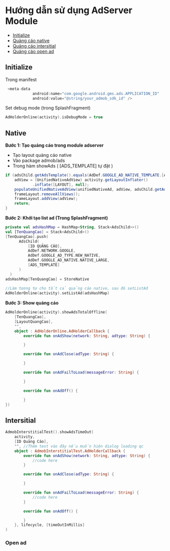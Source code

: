 # Hướng dẫn sử dụng AdServer Module

- [Initialize](#initialize)
- [Quảng cáo native](#native)
- [Quảng cáo intersitial](#intersitial)
- [Quảng cáo open ad](#open-ad)

## Initialize 
Trong manifest<br>
```java
 <meta-data
            android:name="com.google.android.gms.ads.APPLICATION_ID"
            android:value="@string/your_admob_sdk_id" />
```

Set debug mode (trong SplashFragment)<br>
```kotlin
AdHolderOnline(activity).isDebugMode = true
```

## Native
__Bước 1: Tạo quảng cáo trong module adserver__
- Tạo layout quảng cáo native
- Vào package admob/ads 
- Trong hàm showAds ( [ADS_TEMPLATE] tự đặt )
```java
if (adsChild.getAdsTemplate().equals(AdDef.GOOGLE_AD_NATIVE_TEMPLATE.[ADS_TEMPLATE])) {
    adView = (UnifiedNativeAdView) activity.getLayoutInflater()
            .inflate([LAYOUT], null);
    populateUnifiedNativeAdView(unifiedNativeAd, adView, adsChild.getAdSize(), adsChild);
    frameLayout.removeAllViews();
    frameLayout.addView(adView);
    return;
}
```
__Bước 2: Khởi tạo list ad (Trong SplashFragment)__
```kotlin
private val adsHashMap = HashMap<String, Stack<AdsChild>>()
val [TenQuangCao] = Stack<AdsChild>()
[TenQuangCao].push(
      AdsChild(
          [ID QUẢNG CÁO],
          AdDef.NETWORK.GOOGLE,
          AdDef.GOOGLE_AD_TYPE.NEW_NATIVE,
          AdDef.GOOGLE_AD_NATIVE.NATIVE_LARGE,
          [ADS_TEMPLATE]
      )
  )
adsHashMap[TenQuangCao] = StoreNative
    
//Làm tương tự cho tất cả quảng cáo native, sau đó setListAd 
AdHolderOnline(activity).setListAd(adsHashMap)
```
__Bước 3: Show quảng cáo__
```kotlin
AdHolderOnline(activity).showAdsTotalOffline(
    [TenQuangCao],
    [LayoutQuangCao], 
    "",
    object : AdHolderOnline.AdHolderCallback {
        override fun onAdShow(network: String, adtype: String) {

        }

        override fun onAdClose(adType: String) {

        }

        override fun onAdFailToLoad(messageError: String) {

        }

        override fun onAdOff() {

        }
})
```

## Intersitial
```kotlin
AdmobInterstitialTest().showAdsTimeOut(
    activity,
    [ID Quảng Cáo],
    "", //Thêm text vào đây nếu muốn hiện dialog loading qc
    object : AdmobInterstitialTest.AdHolderCallback {
        override fun onAdShow(network: String, adtype: String) {
            //code here
        }

        override fun onAdClose(adType: String) {

        }

        override fun onAdFailToLoad(messageError: String) {
            //code here
        }

        override fun onAdOff() {

        }
    }, lifecycle, [timeOutInMillis]
)
```

### Open ad
